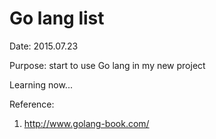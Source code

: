 Go lang list
============

Date: 2015.07.23  

Purpose:  start to use Go lang in my new project   

Learning now...  


Reference: 
1. http://www.golang-book.com/  

